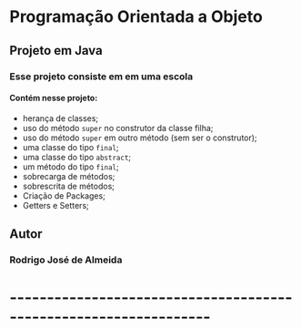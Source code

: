 # Programação Orientada a Objeto
## Projeto em Java
### Esse projeto consiste em em uma escola
#### Contém nesse projeto:
* herança de classes;
* uso do método `super` no construtor da classe filha;
* uso do método `super` em outro método (sem ser o construtor);
* uma classe do tipo `final`;
* uma classe do tipo `abstract`;
* um método do tipo `final`;
* sobrecarga de métodos;
* sobrescrita de métodos;
* Criação de Packages;
* Getters e Setters;
## Autor
### Rodrigo José de Almeida
# -----------------------------------------------------------------
